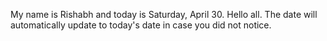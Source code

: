 My name is Rishabh and today is Saturday, April 30. Hello all. The date will automatically update to today's date in case you did not notice.
